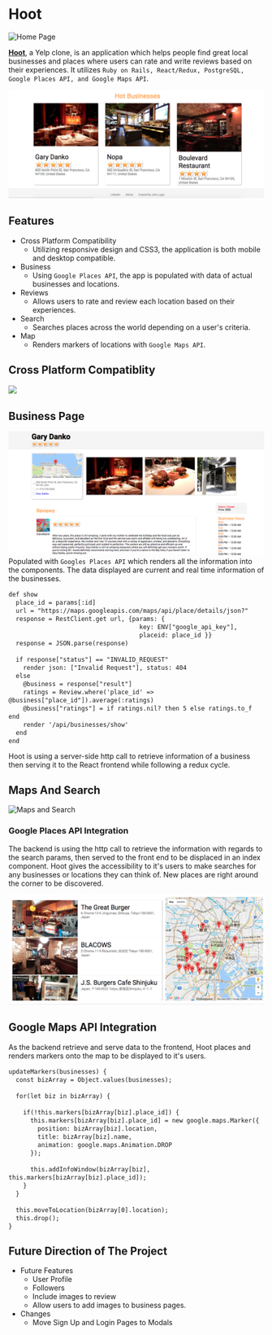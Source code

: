 # Hoot
![Home Page](https://res.cloudinary.com/johnrobin/image/upload/v1520753911/Screen_Shot_2018-03-10_at_11.37.57_PM_ilyy5k.png)

[__Hoot__](https://hoots.herokuapp.com/), a Yelp clone, is an application which helps people find great local businesses and places where users can rate and write reviews based on their experiences. It utilizes `Ruby on Rails, React/Redux, PostgreSQL, Google Places API, and Google Maps API`.

![New Businesses](./screenshots/NewBizPage.png)

## Features
  + Cross Platform Compatibility
    + Utilizing responsive design and CSS3, the application is both mobile and desktop compatible.
  + Business
    + Using `Google Places API`, the app is populated with data of actual businesses and locations.
  + Reviews
    + Allows users to rate and review each location based on their experiences.
  + Search
    + Searches places across the world depending on a user's criteria.
  + Map
    + Renders markers of locations with `Google Maps API`.

## Cross Platform Compatiblity
<img src="https://res.cloudinary.com/johnrobin/image/upload/v1520754551/homepage_mv7v2t.gif" />


<!-- ![Mobile to Desktop](https://res.cloudinary.com/johnrobin/image/upload/c_scale,w_320/v1520753548/giphy_1_rgy2sb.gif) -->

## Business Page

![Business Page](./screenshots/BizPage.png)
  Populated with `Googles Places API` which renders all the information into the components. The data displayed are current and real time information of the businesses.

```
def show
  place_id = params[:id]
  url = "https://maps.googleapis.com/maps/api/place/details/json?"
  response = RestClient.get url, {params: {
                                    key: ENV["google_api_key"],
                                    placeid: place_id }}
  response = JSON.parse(response)

  if response["status"] == "INVALID_REQUEST"
    render json: ["Invalid Request"], status: 404
  else
    @business = response["result"]
    ratings = Review.where('place_id' =>            @business["place_id"]).average(:ratings)
    @business["ratings"] = if ratings.nil? then 5 else ratings.to_f end
    render '/api/businesses/show'
  end
end
```
Hoot is using a server-side http call to retrieve information of a business then serving it to the React frontend while following a redux cycle.

## Maps And Search
![Maps and Search](https://res.cloudinary.com/johnrobin/image/upload/v1520754006/Screen_Shot_2018-03-10_at_11.39.38_PM_fr7n27.png)

### Google Places API Integration

  The backend is using the http call to retrieve the information with regards to the search params, then served to the front end to be displaced in an index component. Hoot gives the accessibility to it's users to make searches for any businesses or locations they can think of. New places are right around the corner to be discovered.

![Search Tokyo](./screenshots/TokyoSearch.png)

## Google Maps API Integration

  As the backend retrieve and serve data to the frontend, Hoot places and renders markers onto the map to be displayed to it's users.

```
updateMarkers(businesses) {
  const bizArray = Object.values(businesses);

  for(let biz in bizArray) {

    if(!this.markers[bizArray[biz].place_id]) {
      this.markers[bizArray[biz].place_id] = new google.maps.Marker({
        position: bizArray[biz].location,
        title: bizArray[biz].name,
        animation: google.maps.Animation.DROP
      });

      this.addInfoWindow(bizArray[biz], this.markers[bizArray[biz].place_id]);
    }
  }

  this.moveToLocation(bizArray[0].location);
  this.drop();
}
```

## Future Direction of The Project
  + Future Features
    + User Profile
    + Followers
    + Include images to review
    + Allow users to add images to business pages.
  + Changes
    + Move Sign Up and  Login Pages to Modals
